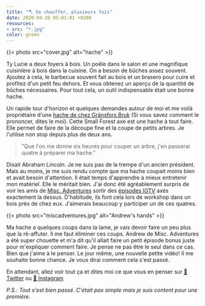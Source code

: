 ```yaml
---
title: "🪓 Se chauffer, plusieurs fois"
date: 2020-04-26 05:01:01 +0200
resources:
- src: "*.jpg"
color: green
---
```


{{< photo src="cover.jpg" alt="hache" >}}

Ty Lucie a deux foyers à bois. Un poêle dans le salon et une magnifique cuisinière à bois dans la cuisine. On a besoin de bûches assez souvent. Ajoutez à cela, le barbecue souvent fait au bois et un brasero pour cuire et profitez d'un petit feu dehors. Et vous obtenez un aperçu de la quantité de bûches nécessaires. Pour tout cela, un outil indispensable était une bonne hache. 

Un rapide tour d'horizon et quelques demandes autour de moi et me voilà propriétaire d'une [hache de chez Gränsfors Bruk](https://www.gransforsbruk.com/en/product/gransfors-small-forest-axe/) (Si vous savez comment le prononcer, dites le moi). Cette Small Forest axe est une hache à tout faire. Elle permet de faire de la découpe fine et la coupe de petits arbres. Je l'utilise non stop depuis plus de deux ans. 

> "Que l'on me donne six heures pour couper un arbre, j'en passerai quatre à préparer ma hache."

Disait Abraham Lincoln. Je ne suis pas de la trempe d'un ancien président. Mais au moins, je me suis rendu compte que ma hache coupait moins bien et avait besoin d'attention. Il était temps d'apprendre à mieux entretenir mon matériel. Elle le méritait bien. J'ai donc été agréablement surpris de voir les amis de [Misc. Adventures](https://miscellaneousadventures.co.uk) sortir des [épisodes IGTV](https://www.instagram.com/misc_adventures/channel/) axés exactement la dessus. D'habitude, ils font cela lors de workshop dans un bois près de chez eux. J'aimerais beaucoup y participer un de ces quatres.

{{< photo src="miscadventures.jpg" alt="Andrew's hands" >}}

Ma hache a quelques coups dans la lame, je vais devoir faire un peu plus que la ré-affuter. Il me faut éliminer ces coups. Andrew de Misc. Adventures a été super chouette et m'a dit qu'il allait faire un petit épisode bonus juste pour m'expliquer comment faire. Je pense ne pas être le seul dans ce cas. Bien que j'aime à le penser. Le jour même, une nouvelle petite vidéo! Il me souhaite bonne chance. Je vous dirai comment cela s'est passé.

En attendant, allez voir tout ça et dites moi ce que vous en penser sur [🐥 Twitter](https://twitter.com/yann_ck) ou [📸 Instagram](https://instagram.com/vadrouilles.co)

*P.S.: Tout s'est bien passé. C'était pas simple mais je suis content pour une première.*